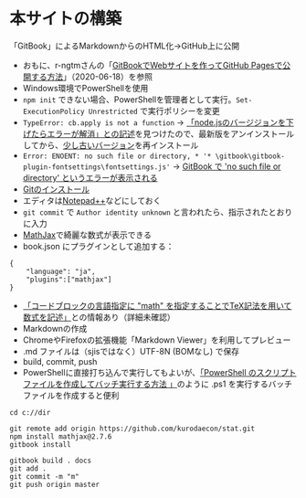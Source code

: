 # 本サイトの構築

「GitBook」によるMarkdownからのHTML化→GitHub上に公開

* おもに、r-ngtmさんの「[GitBookでWebサイトを作ってGitHub Pagesで公開する方法](https://r-ngtm.hatenablog.com/entry/2020/06/18/193235)」（2020-06-18）を参照
* Windows環境でPowerShellを使用
 * `npm init` できない場合、PowerShellを管理者として実行。`Set-ExecutionPolicy Unrestricted` で実行ポリシーを変更
* `TypeError: cb.apply is not a function` → [「node.jsのバージジョンを下げたらエラーが解消」との記述](https://teratail.com/questions/279576)を見つけたので、最新版をアンインストールしてから、[少し古いバージョン](https://nodejs.org/ja/download/releases/)を再インストール
* `Error: ENOENT: no such file or directory, * '* \gitbook\gitbook-plugin-fontsettings\fontsettings.js'` → [GitBook で 'no such file or directory' というエラーが表示される](http://kuttsun.blogspot.com/2018/06/gitbook-no-such-file-or-directory.html)
* [Gitのインストール](https://notepad-plus-plus.org/downloads/)
 * エディタは[Notepad++](https://notepad-plus-plus.org/downloads/)などにしておく
 * `git commit` で `Author identity unknown` と言われたら、指示されたとおりに入力
* [MathJax](https://github.com/GitbookIO/plugin-mathjax)で綺麗な数式が表示できる
 * book.json にプラグインとして追加する：
````
{
    "language": "ja",
    "plugins":["mathjax"]
}
````
 * [「コードブロックの言語指定に "math" を指定することでTeX記法を用いて数式を記述」](https://qiita.com/Qiita/items/c686397e4a0f4f11683d#%E6%95%B0%E5%BC%8F%E3%81%AE%E6%8C%BF%E5%85%A5)との情報あり（詳細未確認）
* Markdownの作成
 * ChromeやFirefoxの拡張機能「Markdown Viewer」を利用してプレビュー
 * .md ファイルは（sjisではなく）UTF-8N (BOMなし) で保存
* build, commit, push
 * PowerShellに直接打ち込んで実行してもよいが、[「PowerShell のスクリプトファイルを作成してバッチ実行する方法
」](https://www.projectgroup.info/tips/Windows/PowerShell_0001.html)のように .ps1 を実行するバッチファイルを作成すると便利

````
cd c://dir

git remote add origin https://github.com/kurodaecon/stat.git
npm install mathjax@2.7.6
gitbook install

gitbook build . docs
git add .
git commit -m "m"
git push origin master
````